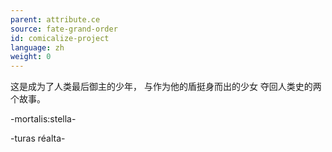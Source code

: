 ```yaml
---
parent: attribute.ce
source: fate-grand-order
id: comicalize-project
language: zh
weight: 0
---
```


这是成为了人类最后御主的少年，
与作为他的盾挺身而出的少女
夺回人类史的两个故事。

-mortalis:stella-

-turas réalta-
